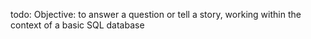 
todo: Objective: to answer a question or tell a story, working within the context of a basic SQL database
